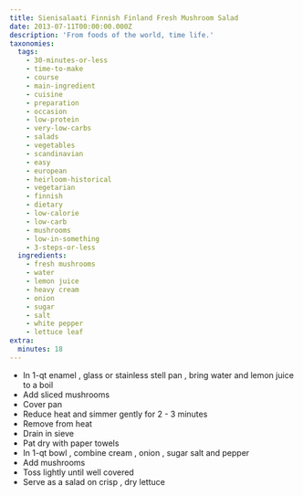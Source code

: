 ```yaml
---
title: Sienisalaati Finnish Finland Fresh Mushroom Salad
date: 2013-07-11T00:00:00.000Z
description: 'From foods of the world, time life.'
taxonomies:
  tags:
    - 30-minutes-or-less
    - time-to-make
    - course
    - main-ingredient
    - cuisine
    - preparation
    - occasion
    - low-protein
    - very-low-carbs
    - salads
    - vegetables
    - scandinavian
    - easy
    - european
    - heirloom-historical
    - vegetarian
    - finnish
    - dietary
    - low-calorie
    - low-carb
    - mushrooms
    - low-in-something
    - 3-steps-or-less
  ingredients:
    - fresh mushrooms
    - water
    - lemon juice
    - heavy cream
    - onion
    - sugar
    - salt
    - white pepper
    - lettuce leaf
extra:
  minutes: 18
---
```

 - In 1-qt enamel , glass or stainless stell pan , bring water and lemon juice to a boil
 - Add sliced mushrooms
 - Cover pan
 - Reduce heat and simmer gently for 2 - 3 minutes
 - Remove from heat
 - Drain in sieve
 - Pat dry with paper towels
 - In 1-qt bowl , combine cream , onion , sugar salt and pepper
 - Add mushrooms
 - Toss lightly until well covered
 - Serve as a salad on crisp , dry lettuce
